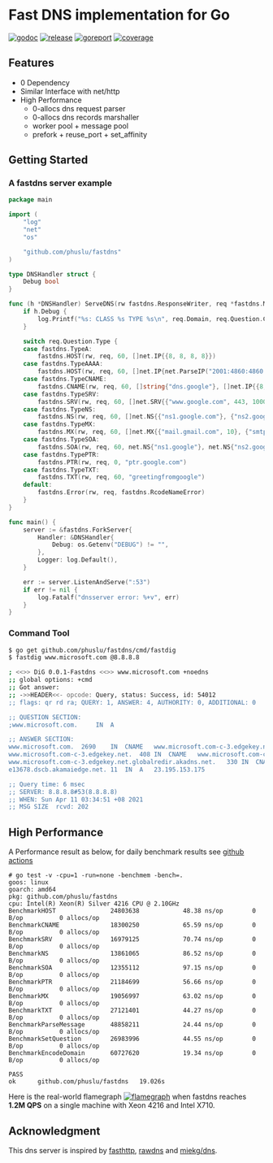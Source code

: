 # Fast DNS implementation for Go

[![godoc][godoc-img]][godoc]
[![release][release-img]][release]
[![goreport][goreport-img]][goreport]
[![coverage][coverage-img]][coverage]


## Features

* 0 Dependency
* Similar Interface with net/http
* High Performance
    - 0-allocs dns request parser
    - 0-allocs dns records marshaller
    - worker pool + message pool
    - prefork + reuse_port + set_affinity


## Getting Started

### A fastdns server example
```go
package main

import (
	"log"
	"net"
	"os"

	"github.com/phuslu/fastdns"
)

type DNSHandler struct {
	Debug bool
}

func (h *DNSHandler) ServeDNS(rw fastdns.ResponseWriter, req *fastdns.Message) {
	if h.Debug {
		log.Printf("%s: CLASS %s TYPE %s\n", req.Domain, req.Question.Class, req.Question.Type)
	}

	switch req.Question.Type {
	case fastdns.TypeA:
		fastdns.HOST(rw, req, 60, []net.IP{{8, 8, 8, 8}})
	case fastdns.TypeAAAA:
		fastdns.HOST(rw, req, 60, []net.IP{net.ParseIP("2001:4860:4860::8888")})
	case fastdns.TypeCNAME:
		fastdns.CNAME(rw, req, 60, []string{"dns.google"}, []net.IP{{8, 8, 8, 8}, {8, 8, 4, 4}})
	case fastdns.TypeSRV:
		fastdns.SRV(rw, req, 60, []net.SRV{{"www.google.com", 443, 1000, 1000}})
	case fastdns.TypeNS:
		fastdns.NS(rw, req, 60, []net.NS{{"ns1.google.com"}, {"ns2.google.com"}})
	case fastdns.TypeMX:
		fastdns.MX(rw, req, 60, []net.MX{{"mail.gmail.com", 10}, {"smtp.gmail.com", 10}})
	case fastdns.TypeSOA:
		fastdns.SOA(rw, req, 60, net.NS{"ns1.google"}, net.NS{"ns2.google"}, 60, 90, 90, 180, 60)
	case fastdns.TypePTR:
		fastdns.PTR(rw, req, 0, "ptr.google.com")
	case fastdns.TypeTXT:
		fastdns.TXT(rw, req, 60, "greetingfromgoogle")
	default:
		fastdns.Error(rw, req, fastdns.RcodeNameError)
	}
}

func main() {
	server := &fastdns.ForkServer{
		Handler: &DNSHandler{
			Debug: os.Getenv("DEBUG") != "",
		},
		Logger: log.Default(),
	}

	err := server.ListenAndServe(":53")
	if err != nil {
		log.Fatalf("dnsserver error: %+v", err)
	}
}
```

### Command Tool
```bash
$ go get github.com/phuslu/fastdns/cmd/fastdig
$ fastdig www.microsoft.com @8.8.8.8

; <<>> DiG 0.0.1-Fastdns <<>> www.microsoft.com +noedns
;; global options: +cmd
;; Got answer:
;; ->>HEADER<<- opcode: Query, status: Success, id: 54012
;; flags: qr rd ra; QUERY: 1, ANSWER: 4, AUTHORITY: 0, ADDITIONAL: 0

;; QUESTION SECTION:
;www.microsoft.com.		IN	A

;; ANSWER SECTION:
www.microsoft.com.	2690	IN	CNAME	www.microsoft.com-c-3.edgekey.net
www.microsoft.com-c-3.edgekey.net.	408	IN	CNAME	www.microsoft.com-c-3.edgekey.net.globalredir.akadns.net
www.microsoft.com-c-3.edgekey.net.globalredir.akadns.net.	330	IN	CNAME	e13678.dscb.akamaiedge.net
e13678.dscb.akamaiedge.net.	11	IN	A	23.195.153.175

;; Query time: 6 msec
;; SERVER: 8.8.8.8#53(8.8.8.8)
;; WHEN: Sun Apr 11 03:34:51 +08 2021
;; MSG SIZE  rcvd: 202
```

## High Performance

A Performance result as below, for daily benchmark results see [github actions][benchmark]
```
# go test -v -cpu=1 -run=none -benchmem -bench=.
goos: linux
goarch: amd64
pkg: github.com/phuslu/fastdns
cpu: Intel(R) Xeon(R) Silver 4216 CPU @ 2.10GHz
BenchmarkHOST              	24803638	        48.38 ns/op	       0 B/op	       0 allocs/op
BenchmarkCNAME             	18300250	        65.59 ns/op	       0 B/op	       0 allocs/op
BenchmarkSRV               	16979125	        70.74 ns/op	       0 B/op	       0 allocs/op
BenchmarkNS                	13861065	        86.52 ns/op	       0 B/op	       0 allocs/op
BenchmarkSOA               	12355112	        97.15 ns/op	       0 B/op	       0 allocs/op
BenchmarkPTR               	21184699	        56.66 ns/op	       0 B/op	       0 allocs/op
BenchmarkMX                	19056997	        63.02 ns/op	       0 B/op	       0 allocs/op
BenchmarkTXT               	27121401	        44.27 ns/op	       0 B/op	       0 allocs/op
BenchmarkParseMessage      	48858211	        24.44 ns/op	       0 B/op	       0 allocs/op
BenchmarkSetQuestion       	26983996	        44.55 ns/op	       0 B/op	       0 allocs/op
BenchmarkEncodeDomain      	60727620	        19.34 ns/op	       0 B/op	       0 allocs/op

PASS
ok  	github.com/phuslu/fastdns	19.026s
```

Here is the real-world flamegraph [![flamegraph][flamegraph]][flamegraph] when fastdns reaches **1.2M QPS** on a single machine with Xeon 4216 and Intel X710.

## Acknowledgment
This dns server is inspired by [fasthttp][fasthttp], [rawdns][rawdns] and [miekg/dns][miekg/dns].

[godoc-img]: http://img.shields.io/badge/godoc-reference-blue.svg
[godoc]: https://godoc.org/github.com/phuslu/fastdns
[release-img]: https://img.shields.io/github/v/tag/phuslu/fastdns?label=release
[release]: https://github.com/phuslu/fastdns/releases
[goreport-img]: https://goreportcard.com/badge/github.com/phuslu/fastdns
[goreport]: https://goreportcard.com/report/github.com/phuslu/fastdns
[coverage-img]: http://gocover.io/_badge/github.com/phuslu/fastdns
[coverage]: https://gocover.io/github.com/phuslu/fastdns
[benchmark]: https://github.com/phuslu/fastdns/actions?query=workflow%3Abenchmark
[flamegraph]: https://cdn.jsdelivr.net/gh/phuslu/fastdns@0.2.1/torch.svg
[fasthttp]: https://github.com/valyala/fasthttp
[rawdns]: https://github.com/cirocosta/rawdns
[miekg/dns]: https://github.com/miekg/dns
